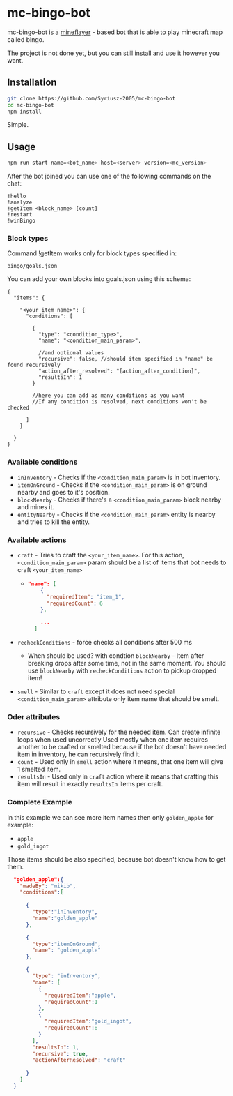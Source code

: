 # mc-bingo-bot

mc-bingo-bot is a [mineflayer](https://github.com/PrismarineJS/mineflayer) - based bot that is able to play minecraft map called bingo.

The project is not done yet, but you can still install and use it however you want.

## Installation

```bash
git clone https://github.com/Syriusz-2005/mc-bingo-bot
cd mc-bingo-bot
npm install
```

Simple.

## Usage

```bash
npm run start name=<bot_name> host=<server> version=<mc_version>
```

After the bot joined you can use one of the following commands on the chat:

```
!hello
!analyze
!getItem <block_name> [count]
!restart
!winBingo
```

### Block types

Command !getItem works only for block types specified in:

```
bingo/goals.json
```

You can add your own blocks into goals.json using this schema:
```jsonc
{
  "items": {

    "<your_item_name>": {
      "conditions": [
        
        {
          "type": "<condition_type>",
          "name": "<condition_main_param>",

          //and optional values
          "recursive": false, //should item specified in "name" be found recursively
          "action_after_resolved": "[action_after_condition]",
          "resultsIn": 1
        }

        //here you can add as many conditions as you want
        //If any condition is resolved, next conditions won't be checked

      ]
    }

  }
}
```

### Available conditions

- `inInventory` - Checks if the `<condition_main_param>` is in bot inventory.
- `itemOnGround` - Checks if the `<condition_main_param>` is on ground nearby and goes to it's position.
- `blockNearby` - Checks if there's a `<condition_main_param>` block nearby and mines it.
- `entityNearby` - Checks if the `<condition_main_param>` entity is nearby and tries to kill the entity.

### Available actions

- `craft` - Tries to craft the `<your_item_name>`. For this action, `<condition_main_param>` param should be a list of items that bot needs to craft `<your_item_name>`

  - ```json
    "name": [
        {
          "requiredItem": "item_1",
          "requiredCount": 6
        },

        ...
      ]
    ```
- `recheckConditions` - force checks all conditions after 500 ms
  - When should be used? with condtion `blockNearby` - Item after breaking drops after some time, not in the same moment. You should use `blockNearby` with `recheckConditions` action to pickup dropped item!

- `smell` - Similar to `craft` except it does not need special `<condition_main_param>` attribute only item name that should be smelt.

### Oder attributes

- `recursive` - Checks recursively for the needed item. Can create infinite loops when used uncorrectly
Used mostly when one item requires another to be crafted or smelted because if the bot doesn't have needed item in inventory, he can recursively find it.
- `count` - Used only in `smell` action where it means, that one item will give 1 smelted item.
- `resultsIn` - Used only in `craft` action where it means that crafting this item will result in exactly `resultsIn` items per craft.

### Complete Example

In this example we can see more item names then only `golden_apple`
for example:
- `apple`
- `gold_ingot`

Those items should be also specified, because bot doesn't know how to get them.

```json
  "golden_apple":{
    "madeBy": "mikib",
    "conditions":[
      
      {
        "type":"inInventory",
        "name":"golden_apple"
      },

      {
        "type":"itemOnGround",
        "name": "golden_apple"
      },

      {
        "type": "inInventory",
        "name": [
          {
            "requiredItem":"apple",
            "requiredCount":1
          },
          {
            "requiredItem":"gold_ingot",
            "requiredCount":8
          }
        ],
        "resultsIn": 1,
        "recursive": true,
        "actionAfterResolved": "craft"  
        
      }
    ]
  }
```

